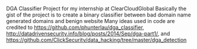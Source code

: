 DGA Classifier Project for my internship at ClearCloudGlobal
Basically the gist of the project is to create a binary classifier between bad domain name generated domains and benign website
Many ideas used in code are credited to https://github.com/phunterlau/dga_classifier,
http://datadrivensecurity.info/blog/posts/2014/Sep/dga-part1/, and
https://github.com/ClickSecurity/data_hacking/tree/master/dga_detection
